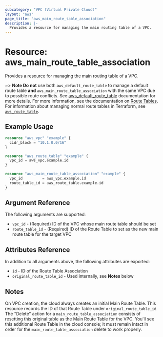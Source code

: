 ```yaml
---
subcategory: "VPC (Virtual Private Cloud)"
layout: "aws"
page_title: "aws_main_route_table_association"
description: |-
  Provides a resource for managing the main routing table of a VPC.
---
```


# Resource: aws_main_route_table_association

Provides a resource for managing the main routing table of a VPC.

~> **Note** **Do not** use both `aws_default_route_table` to manage a default route table **and** `aws_main_route_table_association` with the same VPC due to possible route conflicts. See [aws_default_route_table][tf-default-route-table] documentation for more details.
For more information, see the documentation on [Route Tables][route-tables]. For information about managing normal route tables in Terraform, see [`aws_route_table`][tf-route-table].

## Example Usage

```terraform
resource "aws_vpc" "example" {
  cidr_block = "10.1.0.0/16"
}

resource "aws_route_table" "example" {
  vpc_id = aws_vpc.example.id
}

resource "aws_main_route_table_association" "example" {
  vpc_id         = aws_vpc.example.id
  route_table_id = aws_route_table.example.id
}
```

## Argument Reference

The following arguments are supported:

* `vpc_id` - (Required) ID of the VPC whose main route table should be set
* `route_table_id` - (Required) ID of the Route Table to set as the new
  main route table for the target VPC

## Attributes Reference

In addition to all arguments above, the following attributes are exported:

* `id` - ID of the Route Table Association
* `original_route_table_id` - Used internally, see __Notes__ below

## Notes

On VPC creation, the cloud always creates an initial Main Route Table. This
resource records the ID of that Route Table under `original_route_table_id`.
The "Delete" action for a `main_route_table_association` consists of resetting
this original table as the Main Route Table for the VPC. You'll see this
additional Route Table in the cloud console; it must remain intact in order for
the `main_route_table_association` delete to work properly.

[route-tables]: https://docs.cloud.croc.ru/en/services/networks/routetables.html
[tf-route-table]: route_table.html
[tf-default-route-table]: default_route_table.html
